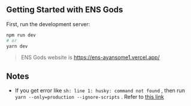 ## Getting Started with ENS Gods

First, run the development server:

```bash
npm run dev
# or
yarn dev
```

> ENS Gods website is https://ens-ayansome1.vercel.app/ 


## Notes

- If you get error like `sh: line 1: husky: command not found` , then run `yarn --only=production --ignore-scripts` . Refer to [this link](https://github.com/typicode/husky/issues/914#issuecomment-809821560)

